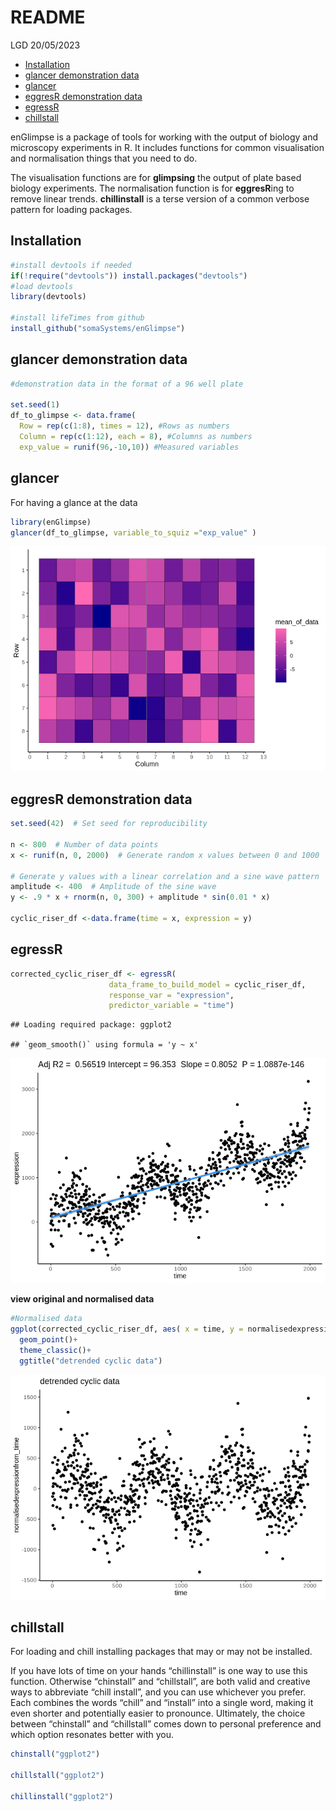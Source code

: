 README
================
LGD
20/05/2023

-   [Installation](#installation)
-   [glancer demonstration data](#glancer-demonstration-data)
-   [glancer](#glancer)
-   [eggresR demonstration data](#eggresr-demonstration-data)
-   [egressR](#egressr)
-   [chillstall](#chillstall)

enGlimpse is a package of tools for working with the output of biology
and microscopy experiments in R. It includes functions for common
visualisation and normalisation things that you need to do.

The visualisation functions are for **glimpsing** the output of 
plate based biology experiments. The normalisation function is 
for **eggresR**ing to remove linear trends.  **chillinstall** is
a terse version of a common verbose pattern for loading packages.

## Installation

``` r
#install devtools if needed
if(!require("devtools")) install.packages("devtools")
#load devtools
library(devtools)

#install lifeTimes from github
install_github("somaSystems/enGlimpse")
```

## glancer demonstration data

``` r
#demonstration data in the format of a 96 well plate

set.seed(1)
df_to_glimpse <- data.frame(
  Row = rep(c(1:8), times = 12), #Rows as numbers
  Column = rep(c(1:12), each = 8), #Columns as numbers 
  exp_value = runif(96,-10,10)) #Measured variables
```

## glancer

For having a glance at the data

``` r
library(enGlimpse)
glancer(df_to_glimpse, variable_to_squiz ="exp_value" )
```

![](README_files/figure-gfm/unnamed-chunk-3-1.png)<!-- -->

## eggresR demonstration data

``` r
set.seed(42)  # Set seed for reproducibility

n <- 800  # Number of data points
x <- runif(n, 0, 2000)  # Generate random x values between 0 and 1000

# Generate y values with a linear correlation and a sine wave pattern
amplitude <- 400  # Amplitude of the sine wave
y <- .9 * x + rnorm(n, 0, 300) + amplitude * sin(0.01 * x)

cyclic_riser_df <-data.frame(time = x, expression = y) 
```

## egressR

``` r
corrected_cyclic_riser_df <- egressR(
                      data_frame_to_build_model = cyclic_riser_df,
                      response_var = "expression",
                      predictor_variable = "time")
```

    ## Loading required package: ggplot2

    ## `geom_smooth()` using formula = 'y ~ x'

![](README_files/figure-gfm/unnamed-chunk-5-1.png)<!-- -->

**view original and normalised data**

``` r
#Normalised data
ggplot(corrected_cyclic_riser_df, aes( x = time, y = normalisedexpressionfrom_time))+
  geom_point()+
  theme_classic()+
  ggtitle("detrended cyclic data")
```

![](README_files/figure-gfm/unnamed-chunk-6-1.png)<!-- -->

## chillstall

For loading and chill installing packages that may or may not be
installed.

If you have lots of time on your hands “chillinstall” is one way to use
this function. Otherwise “chinstall” and “chillstall”, are both valid
and creative ways to abbreviate “chill install”, and you can use
whichever you prefer. Each combines the words “chill” and “install” into
a single word, making it even shorter and potentially easier to
pronounce. Ultimately, the choice between “chinstall” and “chillstall”
comes down to personal preference and which option resonates better with
you.

``` r
chinstall("ggplot2")

chillstall("ggplot2")

chillinstall("ggplot2")
```
